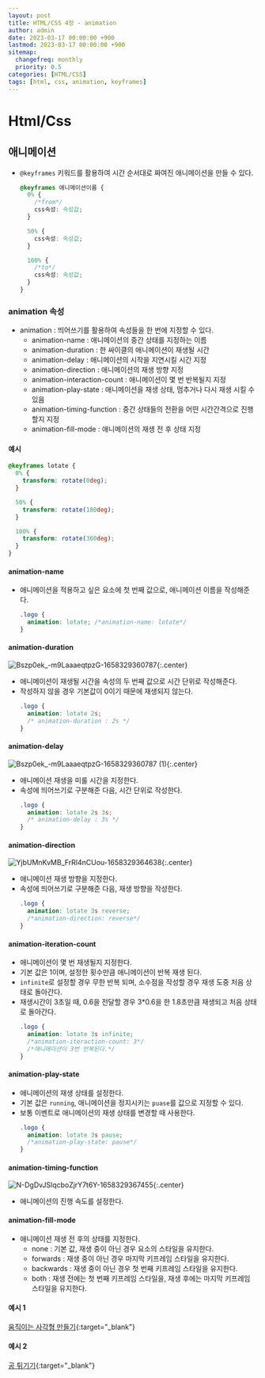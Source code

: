 ```yaml
---
layout: post
title: HTML/CSS 4장 - animation
author: admin
date: 2023-03-17 00:00:00 +900
lastmod: 2023-03-17 00:00:00 +900
sitemap:
  changefreq: monthly
  priority: 0.5
categories: [HTML/CSS]
tags: [html, css, animation, keyframes]
---
```


# Html/Css

## 애니메이션

- `@keyframes` 키워드를 활용하여 시간 순서대로 짜여진 애니메이션을 만들 수 있다.

  ```css
  @keyframes 애니메이션이름 {
    0% {
      /*from*/
      css속성: 속성값;
    }

    50% {
      css속성: 속성값;
    }

    100% {
      /*to*/
      css속성: 속성값;
    }
  }
  ```

### animation 속성

- animation : 띄어쓰기를 활용하여 속성들을 한 번에 지정할 수 있다.
  - animation-name : 애니메이션의 중간 상태를 지정하는 이름
  - animation-duration : 한 싸이클의 애니메이션이 재생될 시간
  - animation-delay : 애니메이션의 시작을 지연시킬 시간 지정
  - animation-direction : 애니메이션의 재생 방향 지정
  - animation-interaction-count : 애니메이션이 몇 번 반복될지 지정
  - animation-play-state : 애니메이션을 재생 상태, 멈추거나 다시 재생 시킬 수 있음
  - animation-timing-function : 중간 상태들의 전환을 어떤 시간간격으로 진행할지 지정
  - animation-fill-mode : 애니메이션의 재생 전 후 상태 지정

#### 예시

```css
@keyframes lotate {
  0% {
    transform: rotate(0deg);
  }

  50% {
    transform: rotate(180deg);
  }

  100% {
    transform: rotate(360deg);
  }
}
```

#### animation-name

- 애니메이션을 적용하고 싶은 요소에 첫 번째 값으로, 애니메이션 이름을 작성해준다.
  ```css
  .logo {
    animation: lotate; /*animation-name: lotate*/
  }
  ```

#### animation-duration

![Bszp0ek_-m9LaaaeqtpzG-1658329360787](https://user-images.githubusercontent.com/118104644/225782205-f9dff1f2-91f5-4930-9370-75593fd44a5c.gif){:.center}

- 애니메이션이 재생될 시간을 속성의 두 번째 값으로 시간 단위로 작성해준다.
- 작성하지 않을 경우 기본값이 0이기 때문에 재생되지 않는다.
  ```css
  .logo {
    animation: lotate 2s;
    /* animation-duration : 2s */
  }
  ```

#### animation-delay

![Bszp0ek_-m9LaaaeqtpzG-1658329360787 (1)](https://user-images.githubusercontent.com/118104644/225782251-886de243-f9bf-4007-b2b4-74e1316d1ae3.gif){:.center}

- 애니메이션 재생을 미룰 시간을 지정한다.
- 속성에 띄어쓰기로 구분해준 다음, 시간 단위로 작성한다.
  ```css
  .logo {
    animation: lotate 2s 3s;
    /* animation-delay : 3s */
  }
  ```

#### animation-direction

![YjbUMnKvMB_FrRl4nCUou-1658329364638](https://user-images.githubusercontent.com/118104644/225782703-4a267a4d-e557-4897-bfca-b679f2e312c9.gif){:.center}

- 애니메이션 재생 방향을 지정한다.
- 속성에 띄어쓰기로 구분해준 다음, 재생 방향을 작성한다.
  ```css
  .logo {
    animation: lotate 3s reverse;
    /*animation-direction: reverse*/
  }
  ```

#### animation-iteration-count

- 애니메이션이 몇 번 재생될지 지정한다.
- 기본 값은 1이며, 설정한 횟수만큼 애니메이션이 반복 재생 된다.
- `infinite`로 설정할 경우 무한 반복 되며, 소수점을 작성할 경우 재생 도중 처음 상태로 돌아간다.
- 재생시간이 3초일 때, 0.6을 전달할 경우 3\*0.6을 한 1.8초만큼 재생되고 처음 상태로 돌아간다.
  ```css
  .logo {
    animation: lotate 3s infinite;
    /*animation-iteraction-count: 3*/
    /*애니메이션이 3번 반복된다.*/
  }
  ```

#### animation-play-state

- 애니메이션의 재생 상태를 설정한다.
- 기본 값은 `running`, 애니메이션을 정지시키는 `puase`를 값으로 지정할 수 있다.
- 보통 이벤트로 애니메이션의 재생 상태를 변경할 때 사용한다.
  ```css
  .logo {
    animation: lotate 3s pause;
    /*animation-play-state: pause*/
  }
  ```

#### animation-timing-function

![N-DgDvJSlqcboZjrY7t6Y-1658329367455](https://user-images.githubusercontent.com/118104644/225783224-53e1caad-2e81-496d-8777-8840bda617d9.gif){:.center}

- 애니메이션의 진행 속도를 설정한다.

#### animation-fill-mode

- 애니메이션 재생 전 후의 상태를 지정한다.
  - none : 기본 값, 재생 중이 아닌 경우 요소의 스타일을 유지한다.
  - forwards : 재생 중이 아닌 경우 마지막 키프레임 스타일을 유지한다.
  - backwards : 재생 중이 아닌 경우 첫 번째 키프레임 스타일을 유지한다.
  - both : 재생 전에는 첫 번째 키프레임 스타일을, 재생 후에는 마지막 키프레임 스타일을 유지한다.

#### 예시 1

[움직이는 사각형 만들기](https://codesandbox.io/s/delicate-shadow-82wmmr?from-embed){:target="\_blank"}

#### 예시 2

[공 튀기기](https://codesandbox.io/s/xenodochial-nightingale-2xnbfd?from-embed){:target="\_blank"}
